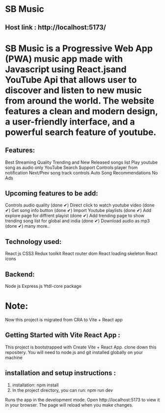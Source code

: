 # SB Music
 ## Host link : http://localhost:5173/

# SB Music is a Progressive Web App (PWA) music app made with Javascript using React.jsand YouTube Api that allows user to discover and listen to new music from around the world. The website features a clean and modern design, a user-friendly interface, and a powerful search feature of youtube.
## Features:
  Best Streaming Quality
   Trending and New Released songs list
  Play youtube song as audio only
  YouTube Search Support
  Controls player from notification
  Next/Prev song track controls
 Auto Song Recommendations
  No Ads

  ## Upcoming features to be add:
Controls audio quality (done ✔)
Direct click to watch youtube video (done ✔)
Get song info button (done ✔)
Import Youtube playlists (done ✔)
Add explore page for diffrent playist (done ✔)
Add trending page to show trending song list for global and india (done ✔)
Download audio as mp3 (done ✔)
many more..

## Technology used:
React js
CSS3
Redux toolkit
React router dom
React loading skeleton
React icons

## Backend:
Node js
Express js
Ytdl-core package
# Note:
Now this project is migrated from CRA to Vite + React app
## Getting Started with Vite React App :
This project is bootstrapped with Create Vite + React App.
clone down this repositery. You will need to node.js and git installed globally on your machine
## installation and setup instructions :
1. installation: npm install
2. In the project directory, you can run: npm run dev
   
Runs the app in the development mode.
Open http://localhost:5173 to view it in your browser. The page will reload when you make changes.
